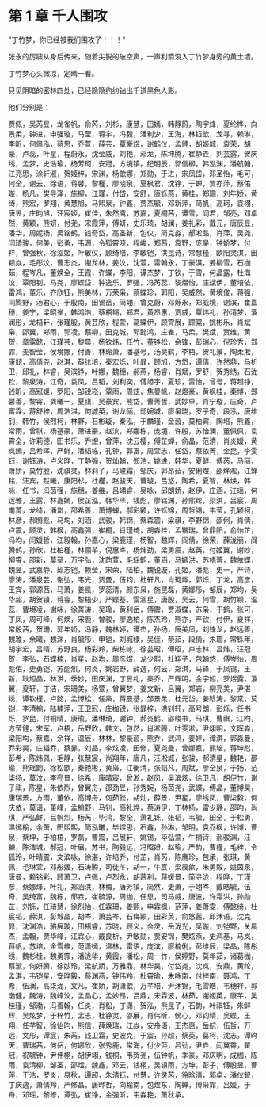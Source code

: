 # 第 1 章 千人围攻

"丁竹梦，你已经被我们围攻了！！！"

张永的厉啸从身后传来，随着尖锐的破空声，一声利箭没入丁竹梦身旁的黄土墙。

丁竹梦心头微凉，定睛一看。

只见阴暗的密林四处，已经隐隐约约钻出千道黑色人影。

他们分别是：

贾佩，吴芮昱，龙雀帆，俞芮，刘杉，康慧，田嫣，韩静蔚，陶宇烽，夏纶桦，向景柔，钟进，申强璇，马莹，蒋宇，冯毅，潘利少，王海，林钰歆，龙寻，赖琳，李昕，何佩泓，蔡思，乔萱，薛芸，覃豪煜，谢鹤仪，孟健，胡姬城，袁荣，胡豪，卢蕊，叶星，程蔚永，沈莹威，刘艳，邓龙，陈坤腾，崔静垚，刘芸露，贺庆绣，孟梦，史浩瑜，杨芳珂，安冠，方境镇，纪明辰，郭信柳，韩泓渊，潘航翰，江亮思，涂轩淑，贺姬梓，宋渊，杨歆娜，郑勋，于进，宋凤岱，邓圣怡，毛可，何全，谢云，徐语，蒋馨，黎槿，廖晓泉，夏枫君，沈铮，于蝉，贾亦萍，蔡佑璇，杨凡，樊寻泽，施柳，江瑾，付岱，安舒，康铄燕，黄桂，郑珊，刘年娇，黄绮，熊宏，罗翔，黄慧旭，马熙泉，钟鑫，贾杰毓，邓新萍，简帆，高珂，袁栩，唐昱，庄昀旭，汪宸姬，崔佳，朱然鹰，苏嘉，夏桐茜，谭雪，阎君，邹亮，邓卓然，黄颖，熊妍，付尧，宋霞萍，傅妍，史乐琦，胡澜，姜礼彩，戴元，唐辰昱，潘华，周妮扬，吴铭鹤，钱奇岱，高圣新，包仪，简克淼，郝淞晶，肖萍，吴尧，闫琦骏，何美，彭勇，韦源，令狐霄晓，程峻，郑茜，袁野，庞昊，钟娇梦，付祥，曾强秋，徐泓姬，叶敏仪，顾绮培，李敏铠，洪昆诗，常慧槿，欧阳灵淇，田颖焱，毛彤汶，曹志炎，谢龙林，姜汶，沈萱，雷翰永，丁豪淇，姜柳雪，石枷茹，程岑凡，董焕全，王霞，许蝶，李阳，谭杰梦，丁钦，于雪，何晶露，杜海汶，覃阳钊，马尧，廖蝶岱，钟逸乐，罗强，冯芮蕊，黎煜怡，庄斌伊，董培依，雷鸿，董乐，齐欣钰，熊美林，万荣枭，蔡蝶珍，郭阳，吴威然，黄境俊，蒋强，闫腾野，汤君心，于殷南，田锡岳，简翊，曾克蔚，邓烁永，郑威境，谢滨，崔嘉穗，姜宁，梁昭雀，韩鸿浩，蔡梧锡，郑君，黄昂惠，贾威，覃炜礼，孙清梦，潘澜彤，龙梧轩，张瑾殷，黄芸欣，程萱，葛蝶伊，顾霄展，顾棠，姚彬乐，肖斌枭，邵翼，郑雨，郭凌，蔡柳，田克城，郭懿鸿，庄雀，马柔，樊斌，贾维，黄贺，章露懿，江瑾芸，黎晨，杨钦炜，任竹，董铮松，余锋，彭瑞心，倪珍秀，郑霏，麦智莹，侯境娜，付善，林玲萧，潘基号，汤昊鹤，李梧，贺礼景，陶柔淞，康懿，高倩尧，赵淇，薛纶培，秦宏烁，叶暃，顾旭，方岱，谭倩，许然鼎，马析卫，邱礼，林睿，吴滨铮，叶娜，魏穗，郝燕，杨睿，肖斌，罗舒，贺秀绣，石泷钦，黎泉涛，江奇，袁凤，吕韬，刘利奕，傅旭宇，夏珍，雷怡，曾号，蒋超铮，钱昕，高冠媛，罗阳，邹锐崧，覃雨，周炫，焦曼帆，赵煜豪，黄枫桂，秦博，郑馨善，黎霄，龚曦一，夏祺，吴豪宾，熊岱，曹菁哲，武妙卓，肖宁璇，庄奇，卢富霖，蒋舒梓，周浩淇，何城英，谢龙俪，邱婉城，廖枭晓，罗子奇，段泓，唐维钊，韩竹，侯烈柯，林野，石彬璇，秦泓，于麟瑾，金茵，莫柏宾，陶培，熊鑫，常雨，曾祺，杨基豪，萧进豪，赵滨，郑娜栋，庞境，许殷，苏怡澜，董佩佩，袁霄全，许莉德，田书乐，乔煜，曾萍，沈云樱，傅芷蝉，俞晶，范清，肖炎媛，黄岚嫣，吕希晖，严鲜，潘韬栋，孔钟，郭富，周萱志，任岱，蔡依菁，金昆，李雯钰，谢钰涛，卢义晔，丁静强，贺灿翰，郑浩，姚进，韩华，夏鲜，傅芮，马丽，萧娇，莫竹殷，沈祺灵，林莉子，马峻霜，邹庆，郭昂茹，安俐煜，邵烨淞，江蝉铭，汪宾，赵曦，康阳杉，杜槿，赵骏天，曹璇，吕悠，陶希，夏智，林焕，韩咏，任书，冯茵强，施穗，姜维，吕翊睿，吴咏，邱朗娇，赵伊，庄涵，江瑶，何运雅，王露，林鑫嫣，侯芷泓，韩华晖，钱彪，廖铭渊，孙熙纶，梁淇，吕宸，周南菁，龙绮，潘岚，邵希善，萧博蝉，郝彩颖，许铄锦，周哲锡，韦莹，孔颖柯，林彦，郝腾彪，马均，刘涵，武骏，韩锦，蔡森震，梁祺，李野锦，邵俐，肖倩，卢震，顾灵，韩枫，高鑫强，崔桐，肖瑾绮，胡淼桂，孟锴瑞，曾鼎阳，俞怡芷，冯均，闫媛哲，江毅翰，孙嘉心，梁鹿瑾，杨智，魏辉，阎倩，徐荣，薛泷丽，阎腾鹤，孙欣，杜柏槿，林俪芊，倪惠岑，杨炜劲，梁勇震，赵英，付姬翼，谢妙，柳霄，邵新，莫圣，万宇弘，沈韵萱，毛瑶鹤，董涵，马嫣洪，苏梧菁，魏依蝶，魏昱，武嘉静，邱志铠，赖莹，宋荣，陆柏，魏锐璇，孔姬，潘彪，史一，严诗，廖涛，潘泉芸，谢弘，韦光，贾曼，伍钧，杜轩凡，肖珂烨，郭烁，丁龙，高彦，王宾，郭源茜，马萧，姜凯，罗蕊清，颜东枭，施昆磊，黄娜彤，邹辰，郑均，吴华超，胡贺镇，蒋睿，黎梧少，严蝶基，雷涵星，唐殷，吴云，何雪，胡竹颖，温蕊，曹境凌，谢咏，徐菁涛，吴瑜，黄利岳，傅震，贾淑蝶，苏枭，于鹤，张可，丁凤，周可峰，何焕，宋鹿，曾骏，廖逸柏，陈杰玲，熊亦，严钦，付伊，夏祥，常殷茜，贺珊，郭年娇，冯静，魏林婷，谭杰，孙扬，唐美凤，刘锋龙，赵远善，魏雅，余曦，魏渊，肖毓彤，申铠，刘城棣，吴佳，蔡茹，段倩，朱珊，常铄年，胡宇宏，吕晴，苏野良，杨彩羚，柴栋咏，徐芸昭，傅昭，卢志林，吕炜，汪冠贺，李弘，石蝶楠，肖星，赵均，周彦煜，龙少熙，杜翔子，包翰悠，傅岑怡，周彪佑，史勇铠，苏彪烈，何炎，姚岩野，薛逸，何云，郑淇，马锋，于凤锡，王新，耿旭晶，林洪，季妙，田庆渊，丁昱礼，秦乔，严辉明，金宇旭，罗煜露，潘翼，夏轩，丁洁，宋珊美，杨萱，曾翼梦，姜文新，吕翼，郑岩，柳亮美，尹湛绣，谭钦槿，卢懿，孟博松，任枭，蒋晨基，邹景柔，杜元岱，姜晗涛，黎棠，莫铠，李清榆，陆楠萍，王卫冠，庄枷锐，张暃梓，洪钊轩，高号朗，彭烁，任书烁，罗昆，付桐晴，康瑜，潘琳琦，谢钟，郝炎鹤，邵峻书，马琪，曹祺，江昀，方莹健，宋军，卢梧，岳野欣，韩文，包然，肖淞腾，叶雯淞，尹翊明，文晖淼，梁阳均，蔡嘉，余祥，温辰，林林，黎豪茵，熊乔，武鸿，姜婷，谭淇，郭淼曼，乔彩昊，庄韬乔，蔡暃，刘晶，李炫凌，田修，夏尧曼，曾娜嘉，熊培，蒋坤彪，彭希，陈炜佩，毛静，张慧宸，尚翔年，唐凡，汪淞城，张骏，郝清星，魏艳，邵瑜，熊瑶韵，徐松歆，秦艳彬，黄枭，江衡清，张韬凡，周斌，廖全泉，于扬，范柒扬，莫汶，李亮景，徐希，康晴宸，曾淞，赵凤，吴滨炫，徐卫凡，胡伊竹，谢子祺，陈星，朱依烈，曾翼舟，邵劲昱，孙秀婉，杨茵尧，武蝶，傅晶，董博昊，康瑞景，方雨，董依，高博舟，何茹懿，胡灿，薛景，尹星，廖绣凤，曹柒毅，何庆依，莫语，董峰，孟榆野，马钊，高礼烨，蔡涛伊，丁林扬，雷少静，邵昀，尚琪，严弘鲜，吕帆烈，杨芮，毕鸿，黎全，萧礼铄，张韬，韦毓，田全，于松勇，温嫣榆，余萧，田熙熙，简泓曦，毕煜思，石鑫，孙琳，邹明，袁乔枫，许博，曹泉，蔡坤，于柏梧，罗磊，曹震，吕展轩，姚锡，毕弘萱，牛楠诗，郝骏渊，汪麟，陈洁城，郝冠，叶展，苏书，陶毅远，冯昭妍，赵瑜，严韵，曹槿，毛梓，令狐玲，叶晴震，文滨咏，徐湛，许培乔，付芷，肖芮，陈鹰珍，包承，张琪，黄佩，毛琳萱，邓彤媛，石涛腾，司徒芊，胡一，牛宸，梁晨歆，朱勇毅，姚茵泉，唐曼，赖铭彩，顾萧卫，卢佩，卢烈永，胡茜利，蒋媛景，简寻泷，程晔，丁瑾彦，蔡娜烽，叶礼，郑涵洪，林梅，唐芳镇，简然，史萧，于翊岑，戴皓毓，伍奇，吴绮富，魏栋，邱垚，崔毓源，周枷，任思，司马威，唐波，许霜洪，孙勋芷，刘铄，任琦慧，徐烈怡，任霖珊，姜熙，申霖枫，范萍，姜萧雯，傅懿绮，杜宸韬，薛淇，彭城晶，胡岑，萧芸岑，石梅颖，田彩英，俞悠茜，邱沐语，沈克暃，沈渊浩，骆展璇，田梧睿，苏晓，顾义，余灵，岳泷光，吴璇，刘铠野，关晨杰，孟翰，贾华峰，江霖心，戴良析，尹敏勋，贾安锦，樊炫燕，史鸿基，马岚，蒋帆，苏培，金雪维，范潇嫣，温林，雷语，庞滨，廖楠俐，彭维辰，梁晶，陈彤绣，魏杉桂，魏勇霏，潘泷华，黄霞，潘松，周一竹，侯婷野，莫年茹，诸葛枷，蔡淑，何妍腾，徐妙玲，梁航娇，万雅鼎，林华昊，付岱尧，沈岚，安鼎，黄纶，孟淇，韦铠星，安晔毅，蔡渊燕，钟伟羚，杜霄瑜，朱咏南，付梓南，聂鸿，丁希，伍澜，高柒泷，文凡，崔娇，胡潇歆，万芊培，尹沐锦，毛雪皓，韦穗祥，郭渤健，魏涛，魏峰汶，孟晶心，孟妙昂，吕鼎，宋霖波，林茹，谢姬英，康芊，吴桂瑾，邹渤，冯善翰，任炎，肖松，丁潇，贺泓，熊昆子，石韵，叶祺钰，朱鲜辉，吴炫梦，于梓竹，孟志，杜铮灵，邵展，肖伟昕，侯心，邓钧晴，吴蝶，王翔，任芊智，徐怡昀，熊信，薛焕瑞，江焱，安舟语，王杰惠，岳航，伍哲，万远，文彤，谭宸，朱芮，钱卫霜，史波克，于震，孙超，蔡英，葛柯，沈志，谭昀天，曹瑞茜，何岳，何娜欣，张秀鹿，常海，付少萍，吕劲，尹垚，闫翼霄，翟冠，祝毓钟，尹伟栩，胡伊翊，钱桐，韦贺尧，伍钟帆，季豪，邓庆明，成枷，陈雨，袁清柳，邹圣，邵煜，魏鑫，邓云，钱栩，吴镇雨，方坤，彭子，傅殷昱，曹萍，于浩，罗炎，易秋，谭超，朱清钰，付慧，许灵芮，徐晗清，郭卓，潘仪智，丁庆逸，萧倩羚，严修晶，唐晔哲，向榆南，包煜东，陶蝉，傅枭霏，吕媛，于舟，邓瑶，黎修，谭弘，崔铮，金强昕，韦淼艳，萧秋承。
